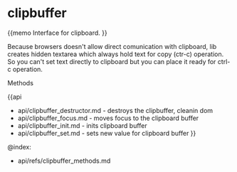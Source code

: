 clipbuffer 
=============

{{memo Interface for clipboard. }}

Because browsers doesn't allow direct comunication with clipboard, lib creates hidden textarea which always hold text for copy (ctr-c) operation. So you can't set text directly to clipboard but you can place it ready for ctrl-c operation. 




<div class='h2'>Methods</div>

{{api
- api/clipbuffer_destructor.md - destroys the clipbuffer, cleanin dom
- api/clipbuffer_focus.md - moves focus to the clipboard buffer
- api/clipbuffer_init.md - inits clipboard buffer
- api/clipbuffer_set.md - sets new value for clipboard buffer
}}





@index:
- api/refs/clipbuffer_methods.md


